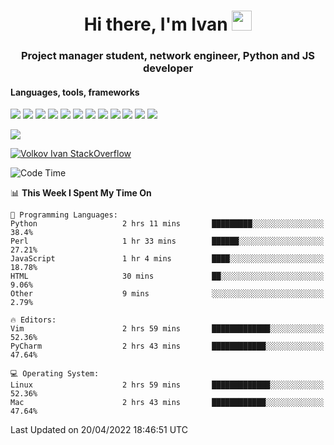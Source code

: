 <h1 align="center">Hi there, I'm Ivan <img src="https://github.com/blackcater/blackcater/blob/main/images/Hi.gif" height="32"></h1>
<h3 align="center">Project manager student, network engineer, Python and JS developer</h3>

<h4>Languages, tools, frameworks</h5>
<p float="left">
<img src="https://img.shields.io/badge/python-3670A0?style=for-the-badge&logo=python&logoColor=ffdd54">
<img src="https://img.shields.io/badge/django-%23092E20.svg?style=for-the-badge&logo=django&logoColor=white">
<img src="https://img.shields.io/badge/postgres-%23316192.svg?style=for-the-badge&logo=postgresql&logoColor=white">
<img src="https://img.shields.io/badge/pycharm-143?style=for-the-badge&logo=pycharm&logoColor=black&color=black&labelColor=green">
<img src="https://img.shields.io/badge/VIM-%2311AB00.svg?style=for-the-badge&logo=vim&logoColor=white">
<img src="https://img.shields.io/badge/Debian-D70A53?style=for-the-badge&logo=debian&logoColor=white">
<img src="https://img.shields.io/badge/Fedora-294172?style=for-the-badge&logo=fedora&logoColor=white">
<img src="https://img.shields.io/badge/mac%20os-000000?style=for-the-badge&logo=macos&logoColor=F0F0F0">
<img src="https://img.shields.io/badge/jira-%230A0FFF.svg?style=for-the-badge&logo=jira&logoColor=white">
<img src="https://img.shields.io/badge/Notion-%23000000.svg?style=for-the-badge&logo=notion&logoColor=white">
<img src="https://img.shields.io/badge/nginx-%23009639.svg?style=for-the-badge&logo=nginx&logoColor=white">
<img src="ttps://img.shields.io/badge/git-%23F05033.svg?style=for-the-badge&logo=git&logoColor=white">
 </p>
 <img src="https://www.codewars.com/users/1interceptor3/badges/large">
 
 [![Volkov Ivan StackOverflow](https://github-readme-stackoverflow.vercel.app/?userID=18140559&layout=compact&theme=dark)](https://stackoverflow.com/users/18140559/volkov-ivan)

<!--START_SECTION:waka-->
![Code Time](http://img.shields.io/badge/Code%20Time-84%20hrs%205%20mins-blue)

📊 **This Week I Spent My Time On** 

```text
💬 Programming Languages: 
Python                   2 hrs 11 mins       █████████░░░░░░░░░░░░░░░░   38.4% 
Perl                     1 hr 33 mins        ██████░░░░░░░░░░░░░░░░░░░   27.21% 
JavaScript               1 hr 4 mins         ████░░░░░░░░░░░░░░░░░░░░░   18.78% 
HTML                     30 mins             ██░░░░░░░░░░░░░░░░░░░░░░░   9.06% 
Other                    9 mins              ░░░░░░░░░░░░░░░░░░░░░░░░░   2.79%

🔥 Editors: 
Vim                      2 hrs 59 mins       █████████████░░░░░░░░░░░░   52.36% 
PyCharm                  2 hrs 43 mins       ████████████░░░░░░░░░░░░░   47.64%

💻 Operating System: 
Linux                    2 hrs 59 mins       █████████████░░░░░░░░░░░░   52.36% 
Mac                      2 hrs 43 mins       ████████████░░░░░░░░░░░░░   47.64%

```


 Last Updated on 20/04/2022 18:46:51 UTC
<!--END_SECTION:waka-->

